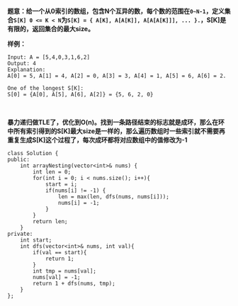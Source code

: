 **题意：给一个从0索引的数组，包含N个互异的数，每个数的范围在`0~N-1`，定义集合`S[K] 0 <= K < N`为`S[K] = { A[K], A[A[K]], A[A[A[K]]], ... }.`，S[K]是有限的，返回集合的最大size。**

**样例：**

```
Input: A = [5,4,0,3,1,6,2]
Output: 4
Explanation: 
A[0] = 5, A[1] = 4, A[2] = 0, A[3] = 3, A[4] = 1, A[5] = 6, A[6] = 2.

One of the longest S[K]:
S[0] = {A[0], A[5], A[6], A[2]} = {5, 6, 2, 0}
```

<br/>

**暴力递归做TLE了，优化到O(n)。找到一条路径结束的标志就是成环，那么在环中所有索引得到的S[K]最大size是一样的，那么遍历数组时一些索引就不需要再重复生成S[K]这个过程了，每次成环都将对应数组中的值修改为-1**

```
class Solution {
public:
    int arrayNesting(vector<int>& nums) {
        int len = 0;
        for(int i = 0; i < nums.size(); i++){
            start = i;
            if(nums[i] != -1) {
                len = max(len, dfs(nums, nums[i]));
                nums[i] = -1;
            }
        }
        return len;
    }
private:
    int start;
    int dfs(vector<int>& nums, int val){
        if(val == start){
            return 1;
        }
        int tmp = nums[val];
        nums[val] = -1;
        return 1 + dfs(nums, tmp);
    }
};
```
